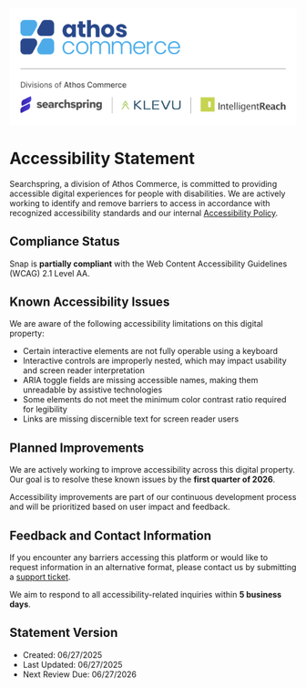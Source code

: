 ![Logo of Searchspring, a division of Athos Commerce](./images/division-of-athos.png)

# Accessibility Statement

Searchspring, a division of Athos Commerce, is committed to providing accessible digital experiences for people with disabilities. We are actively working to identify and remove barriers to access in accordance with recognized accessibility standards and our internal [Accessibility Policy](https://athoscommerce.com/wp-content/uploads/2025/06/Athos-Commerce-Accessibility-Policy.pdf).

## Compliance Status

Snap is **partially compliant** with the Web Content Accessibility Guidelines (WCAG) 2.1 Level AA.

## Known Accessibility Issues

We are aware of the following accessibility limitations on this digital property:

* Certain interactive elements are not fully operable using a keyboard  
* Interactive controls are improperly nested, which may impact usability and screen reader interpretation  
* ARIA toggle fields are missing accessible names, making them unreadable by assistive technologies  
* Some elements do not meet the minimum color contrast ratio required for legibility  
* Links are missing discernible text for screen reader users

## Planned Improvements

We are actively working to improve accessibility across this digital property. Our goal is to resolve these known issues by the **first quarter of 2026**.

Accessibility improvements are part of our continuous development process and will be prioritized based on user impact and feedback.

## Feedback and Contact Information

If you encounter any barriers accessing this platform or would like to request information in an alternative format, please contact us by submitting a [support ticket](https://help.searchspring.net/hc/en-us/requests/new).

We aim to respond to all accessibility-related inquiries within **5 business days**.

## Statement Version

* Created: 06/27/2025  
* Last Updated: 06/27/2025  
* Next Review Due: 06/27/2026